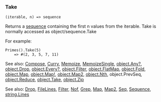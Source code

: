 ### Take

``` suneido
(iterable, n) => sequence
```

Returns a [sequence](<../Basic Data Types/Sequence.md>) containing the first n values from the iterable. Take is normally accessed as object/sequence.Take

For example:

``` suneido
Primes().Take(5)
    => #(2, 3, 5, 7, 11)
```


See also:
[Compose](<Compose.md>),
[Curry](<Curry.md>),
[Memoize](<Memoize.md>),
[MemoizeSingle](<MemoizeSingle.md>),
[object.Any?](<Object/object.Any?.md>),
[object.Drop](<Object/object.Drop.md>),
[object.Every?](<Object/object.Every?.md>),
[object.Filter](<Object/object.Filter.md>),
[object.FlatMap](<Object/object.FlatMap.md>),
[object.Fold](<Object/object.Fold.md>),
[object.Map](<Object/object.Map.md>),
[object.Map!](<Object/object.Map!.md>),
[object.Map2](<Object/object.Map2.md>),
[object.Nth](<Object/object.Nth.md>),
object.PrevSeq,
[object.Reduce](<Object/object.Reduce.md>),
[object.Take](<Object/object.Take.md>),
[object.Zip](<Object/object.Zip.md>)



See also:
[Drop](<Drop.md>),
[FileLines](<FileLines.md>),
[Filter](<Filter.md>),
[Nof](<Nof.md>),
[Grep](<Grep.md>),
[Map](<Map.md>),
[Map2](<Map2.md>),
[Seq](<Seq.md>),
[Sequence](<Sequence.md>),
[string.Lines](<String/string.Lines.md>)
